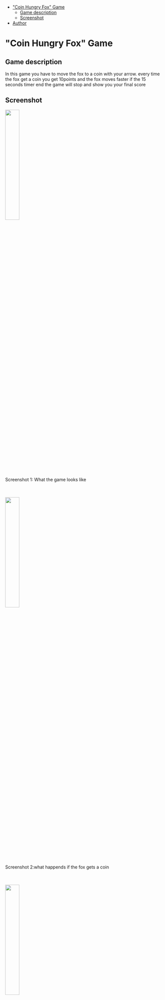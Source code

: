 </br>

- ["Coin Hungry Fox" Game](#coin-hungry-fox-game)
  - [Game description](#game-description)
  - [Screenshot](#screenshot)
- [Author](#author)

# "Coin Hungry Fox" Game

## Game description
In this game you have to move the fox to a coin with your arrow. every time the fox get a coin you get 10points and the fox moves faster if the 15 seconds timer end the game will stop and show you your final score

## Screenshot
<img width="30%" src="https://github.com/user-attachments/assets/1e906a1b-aa23-4773-8be6-61fbbc88a9e3"></br>
Screenshot 1: What the game looks like
</br>
</br>
</br>

<img width="30%" src="https://github.com/user-attachments/assets/781be756-c3d5-4412-88b1-20f5bea6f818"></br>
Screenshot 2:what happends if the fox gets a coin
</br>
</br>
</br>

<img width="30%" src="https://github.com/user-attachments/assets/29ee758a-cdac-4fd0-9eb0-c1d426f242b0"></br>
Screenshot 3: What happens what happens when the game end
</br>
</br>
</br>

# Author
<a href="https://github.com/hsongkim" target="_blank">hsongkim</a>